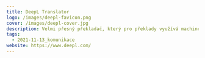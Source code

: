 ```yaml
---
title: DeepL Translator
logo: /images/deepl-favicon.png
cover: /images/deepl-cover.jpg
description: Velmi přesný překladač, který pro překlady využívá machine learningové algoritmy.
tags:
  - 2021-11-13_komunikace
website: https://www.deepl.com/
---
```



